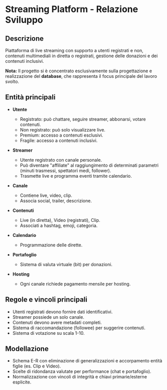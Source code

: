# Streaming Platform - Relazione Sviluppo

## Descrizione
Piattaforma di live streaming con supporto a utenti registrati e non, contenuti multimediali in diretta o registrati, gestione delle donazioni e dei contenuti inclusivi.

**Nota:** Il progetto si è concentrato esclusivamente sulla progettazione e realizzazione del **database**, che rappresenta il focus principale del lavoro svolto.

## Entità principali

- **Utente**
  - Registrato: può chattare, seguire streamer, abbonarsi, votare contenuti.
  - Non registrato: può solo visualizzare live.
  - Premium: accesso a contenuti esclusivi.
  - Fragile: accesso a contenuti inclusivi.

- **Streamer**
  - Utente registrato con canale personale.
  - Può diventare "affiliate" al raggiungimento di determinati parametri (minuti trasmessi, spettatori medi, follower).
  - Trasmette live e programma eventi tramite calendario.

- **Canale**
  - Contiene live, video, clip.
  - Associa social, trailer, descrizione.

- **Contenuti**
  - Live (in diretta), Video (registrati), Clip.
  - Associati a hashtag, emoji, categoria.

- **Calendario**
  - Programmazione delle dirette.

- **Portafoglio**
  - Sistema di valuta virtuale (bit) per donazioni.

- **Hosting**
  - Ogni canale richiede pagamento mensile per hosting.

## Regole e vincoli principali

- Utenti registrati devono fornire dati identificativi.
- Streamer possiede un solo canale.
- Contenuti devono avere metadati completi.
- Sistema di raccomandazione (followee) per suggerire contenuti.
- Sistema di votazione su scala 1-10.

## Modellazione

- Schema E-R con eliminazione di generalizzazioni e accorpamento entità figlie (es. Clip e Video).
- Scelte di ridondanza valutate per performance (chat e portafoglio).
- Normalizzazione con vincoli di integrità e chiavi primarie/esterne esplicite.
